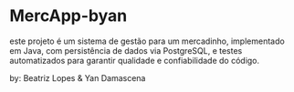 # MercApp-byan
este projeto é um sistema de gestão para um mercadinho, implementado em Java, com persistência de dados via PostgreSQL, e testes automatizados para garantir qualidade e confiabilidade do código.

by: Beatriz Lopes & Yan Damascena
